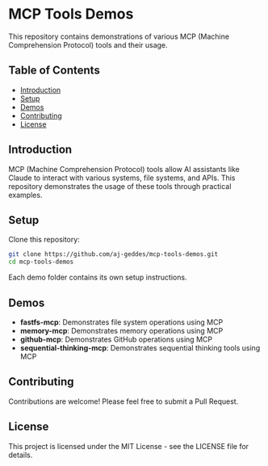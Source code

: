 # MCP Tools Demos

This repository contains demonstrations of various MCP (Machine Comprehension Protocol) tools and their usage.

## Table of Contents

- [Introduction](#introduction)
- [Setup](#setup)
- [Demos](#demos)
- [Contributing](#contributing)
- [License](#license)

## Introduction

MCP (Machine Comprehension Protocol) tools allow AI assistants like Claude to interact with various systems, file systems, and APIs. This repository demonstrates the usage of these tools through practical examples.

## Setup

Clone this repository:

```bash
git clone https://github.com/aj-geddes/mcp-tools-demos.git
cd mcp-tools-demos
```

Each demo folder contains its own setup instructions.

## Demos

- **fastfs-mcp**: Demonstrates file system operations using MCP
- **memory-mcp**: Demonstrates memory operations using MCP
- **github-mcp**: Demonstrates GitHub operations using MCP
- **sequential-thinking-mcp**: Demonstrates sequential thinking tools using MCP

## Contributing

Contributions are welcome! Please feel free to submit a Pull Request.

## License

This project is licensed under the MIT License - see the LICENSE file for details.
